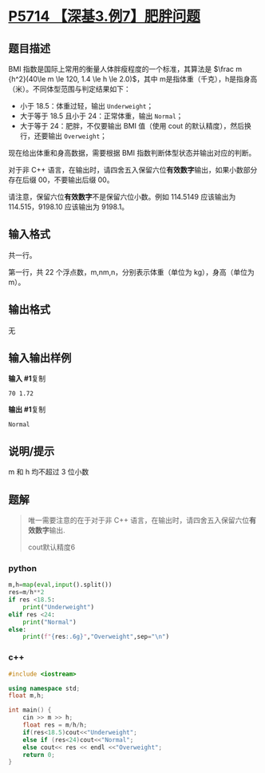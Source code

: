 # [P5714 【深基3.例7】肥胖问题](https://www.luogu.com.cn/problem/P5714)

## 题目描述

BMI 指数是国际上常用的衡量人体胖瘦程度的一个标准，其算法是 $\frac m {h^2}(40\le m \le 120, 1.4 \le h \le 2.0)$，其中 m是指体重（千克），h是指身高（米）。不同体型范围与判定结果如下：

- 小于 18.5：体重过轻，输出 `Underweight`；
- 大于等于 18.5 且小于 24：正常体重，输出 `Normal`；
- 大于等于 24：肥胖，不仅要输出 BMI 值（使用 cout 的默认精度），然后换行，还要输出 `Overweight`；

现在给出体重和身高数据，需要根据 BMI 指数判断体型状态并输出对应的判断。

对于非 C++ 语言，在输出时，请四舍五入保留六位**有效数字**输出，如果小数部分存在后缀 00，不要输出后缀 00。

请注意，保留六位**有效数字**不是保留六位小数。例如 114.5149 应该输出为 114.515，9198.10 应该输出为 9198.1。

## 输入格式

共一行。

第一行，共 22 个浮点数，m,nm,n，分别表示体重（单位为 kg），身高（单位为 m）。

## 输出格式

无

## 输入输出样例

**输入 #1**复制

```
70 1.72
```

**输出 #1**复制

```
Normal
```

## 说明/提示

m 和 h 均不超过 3 位小数

## 题解

> 唯一需要注意的在于对于非 C++ 语言，在输出时，请四舍五入保留六位**有效数字**输出.
>
> cout默认精度6

### python

```python
m,h=map(eval,input().split())
res=m/h**2
if res <18.5:
    print("Underweight")
elif res <24:
    print("Normal")
else:
    print(f"{res:.6g}","Overweight",sep="\n")
```

### c++

```cpp
#include <iostream>

using namespace std;
float m,h;

int main() {
    cin >> m >> h;
    float res = m/h/h;
    if(res<18.5)cout<<"Underweight";
    else if (res<24)cout<<"Normal";
    else cout<< res << endl <<"Overweight";
    return 0;
}
```

